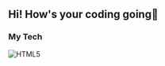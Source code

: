 ## Hi! How's your coding going🤡

### My Tech
<img alt="HTML5" src ="https://img.shields.io/badge/HTML5-#E34F26.svg?&style=for-the-badge&logo=HTML5&logoColor=White"/>

<!--
**improvv/improvv** is a ✨ _special_ ✨ repository because its `README.md` (this file) appears on your GitHub profile.

Here are some ideas to get you started:

- 🔭 I’m currently working on ...
- 🌱 I’m currently learning ...
- 👯 I’m looking to collaborate on ...
- 🤔 I’m looking for help with ...
- 💬 Ask me about ...
- 📫 How to reach me: ...
- 😄 Pronouns: ...
- ⚡ Fun fact: ...
-->
